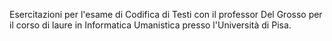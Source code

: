 Esercitazioni per l'esame di Codifica di Testi con il professor Del Grosso per il corso di laure in Informatica Umanistica presso l'Università di Pisa.
